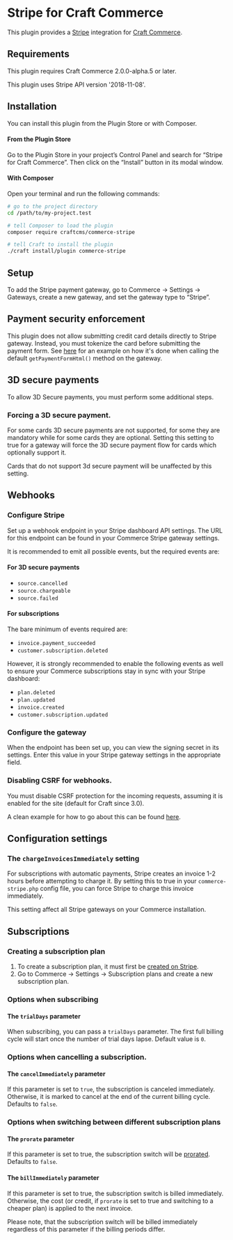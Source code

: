 # Stripe for Craft Commerce

This plugin provides a [Stripe](https://stripe.com/) integration for [Craft Commerce](https://craftcms.com/commerce).

## Requirements

This plugin requires Craft Commerce 2.0.0-alpha.5 or later.

This plugin uses Stripe API version '2018-11-08'.

## Installation

You can install this plugin from the Plugin Store or with Composer.

#### From the Plugin Store

Go to the Plugin Store in your project’s Control Panel and search for “Stripe for Craft Commerce”. Then click on the “Install” button in its modal window.

#### With Composer

Open your terminal and run the following commands:

```bash
# go to the project directory
cd /path/to/my-project.test

# tell Composer to load the plugin
composer require craftcms/commerce-stripe

# tell Craft to install the plugin
./craft install/plugin commerce-stripe
```

## Setup

To add the Stripe payment gateway, go to Commerce → Settings → Gateways, create a new gateway, and set the gateway type to “Stripe”.

## Payment security enforcement

This plugin does not allow submitting credit card details directly to Stripe gateway. Instead, you must tokenize the card before submitting the payment form. See [here](src/web/assets/paymentform/js/paymentForm.js) for an example on how it's done when calling the default `getPaymentFormHtml()` method on the gateway.

## 3D secure payments

To allow 3D Secure payments, you must perform some additional steps.

### Forcing a 3D secure payment.

For some cards 3D secure payments are not supported, for some they are mandatory while for some cards they are optional. Setting this setting to true for a gateway will force the 3D secure payment flow for cards which optionally support it.

Cards that do not support 3d secure payment will be unaffected by this setting.

## Webhooks

### Configure Stripe

Set up a webhook endpoint in your Stripe dashboard API settings. The URL for this endpoint can be found in your Commerce Stripe gateway settings.

It is recommended to emit all possible events, but the required events are:

#### For 3D secure payments

 * `source.cancelled`
 * `source.chargeable`
 * `source.failed`

#### For subscriptions

The bare minimum of events required are:

* `invoice.payment_succeeded`
* `customer.subscription.deleted`

However, it is strongly recommended to enable the following events as well to ensure your Commerce subscriptions stay in sync with your Stripe dashboard:

* `plan.deleted`
* `plan.updated`
* `invoice.created`
* `customer.subscription.updated`

### Configure the gateway

When the endpoint has been set up, you can view the signing secret in its settings. Enter this value in your Stripe gateway settings in the appropriate field.

### Disabling CSRF for webhooks.

You must disable CSRF protection for the incoming requests, assuming it is enabled for the site (default for Craft since 3.0).

A clean example for how to go about this can be found [here](https://craftcms.stackexchange.com/a/20301/258).

## Configuration settings

### The `chargeInvoicesImmediately` setting

For subscriptions with automatic payments, Stripe creates an invoice 1-2 hours before attempting to charge it. By setting this to true in your `commerce-stripe.php` config file, you can force Stripe to charge this invoice immediately.

This setting affect all Stripe gateways on your Commerce installation.

## Subscriptions

### Creating a subscription plan

1. To create a subscription plan, it must first be [created on Stripe](https://dashboard.stripe.com/test/subscriptions/products).
2. Go to Commerce → Settings → Subscription plans and create a new subscription plan.

### Options when subscribing

#### The `trialDays` parameter

When subscribing, you can pass a `trialDays` parameter. The first full billing cycle will start once the number of trial days lapse. Default value is `0`.

### Options when cancelling a subscription.

#### The `cancelImmediately` parameter

If this parameter is set to `true`, the subscription is canceled immediately. Otherwise, it is marked to cancel at the end of the current billing cycle. Defaults to `false`.

### Options when switching between different subscription plans

#### The `prorate` parameter

If this parameter is set to true, the subscription switch will be [prorated](https://stripe.com/docs/subscriptions/upgrading-downgrading#understanding-proration). Defaults to `false`.

#### The `billImmediately` parameter

If this parameter is set to true, the subscription switch is billed immediately. Otherwise, the cost (or credit, if `prorate` is set to true and switching to a cheaper plan) is applied to the next invoice.

Please note, that the subscription switch will be billed immediately regardless of this parameter if the billing periods differ.
